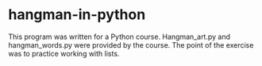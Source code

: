 # hangman-in-python

This program was written for a Python course. Hangman_art.py and hangman_words.py 
were provided by the course. The point of the exercise was to practice working with lists. 
